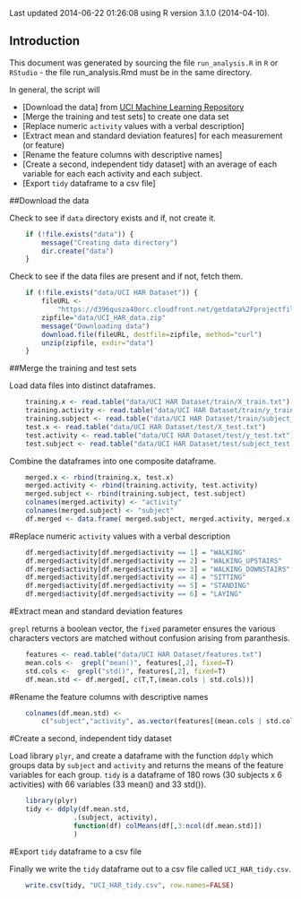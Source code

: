 
Last updated 2014-06-22 01:26:08 using R version 3.1.0 (2014-04-10).

## Introduction

This document was generated by sourcing the file `run_analysis.R` in `R` or `RStudio` - the file run_analysis.Rmd must 
be in the same directory.

In general, the script will
 
* [Download the data] from
  [UCI Machine Learning Repository](http://archive.ics.uci.edu/ml/index.html)
* [Merge the training and test sets]  to create one data set
* [Replace numeric `activity` values with a verbal description]  
* [Extract mean and standard deviation features] for each measurement (or feature)
* [Rename the feature columns with descriptive names]
* [Create a second, independent tidy dataset] with an average of each variable
  for each each activity and each subject.  
* [Export `tidy` dataframe to a csv file]

##Download the data

Check to see if `data` directory exists and if, not create it. 


```r
	if (!file.exists("data")) {
		message("Creating data directory")
		dir.create("data")
    }
```

Check to see if the data files are present and if not, fetch them.


```r
	if (!file.exists("data/UCI HAR Dataset")) {
		fileURL <- 
			"https://d396qusza40orc.cloudfront.net/getdata%2Fprojectfiles%2FUCI%20HAR%20Dataset.zip"
		zipfile="data/UCI_HAR_data.zip"
		message("Downloading data")
		download.file(fileURL, destfile=zipfile, method="curl")
		unzip(zipfile, exdir="data")
    }
```

##Merge the training and test sets

Load data files into distinct dataframes.
 

```r
	training.x <- read.table("data/UCI HAR Dataset/train/X_train.txt")
	training.activity <- read.table("data/UCI HAR Dataset/train/y_train.txt")
	training.subject <- read.table("data/UCI HAR Dataset/train/subject_train.txt")
	test.x <- read.table("data/UCI HAR Dataset/test/X_test.txt")
	test.activity <- read.table("data/UCI HAR Dataset/test/y_test.txt")
	test.subject <- read.table("data/UCI HAR Dataset/test/subject_test.txt")
```
Combine the dataframes into one composite dataframe.


```r
	merged.x <- rbind(training.x, test.x)
	merged.activity <- rbind(training.activity, test.activity)
	merged.subject <- rbind(training.subject, test.subject)
	colnames(merged.activity) <- "activity"
	colnames(merged.subject) <- "subject"
	df.merged <- data.frame( merged.subject, merged.activity, merged.x)
```
#Replace numeric `activity` values with a verbal description


```r
	df.merged$activity[df.merged$activity == 1] = "WALKING"
	df.merged$activity[df.merged$activity == 2] = "WALKING_UPSTAIRS"
	df.merged$activity[df.merged$activity == 3] = "WALKING_DOWNSTAIRS"
	df.merged$activity[df.merged$activity == 4] = "SITTING"
	df.merged$activity[df.merged$activity == 5] = "STANDING"
	df.merged$activity[df.merged$activity == 6] = "LAYING"
```
#Extract mean and standard deviation features

`grepl` returns a boolean vector, the `fixed` parameter ensures the various characters vectors are matched 
without confusion arising from paranthesis.



```r
	features <- read.table("data/UCI HAR Dataset/features.txt")
	mean.cols <-  grepl("mean()", features[,2], fixed=T)
	std.cols <-  grepl("std()", features[,2], fixed=T) 
	df.mean.std <- df.merged[, c(T,T,(mean.cols | std.cols))]
```

#Rename the feature columns with descriptive names

```r
	colnames(df.mean.std) <- 
		c("subject","activity", as.vector(features[(mean.cols | std.cols), 2]))
```

#Create a second, independent tidy dataset

Load library `plyr`, and create a dataframe with the function `ddply` which groups data by `subject` and
`activity` and returns the means of the feature variables for each group.
`tidy` is a dataframe of 180 rows (30 subjects x 6 activities) with 66 variables (33 mean() and 33 std()).


```r
	library(plyr)
	tidy <- ddply(df.mean.std, 
				.(subject, activity), 
				function(df) colMeans(df[,3:ncol(df.mean.std)])
				)
```

#Export `tidy` dataframe to a csv file

Finally we write the `tidy` dataframe out to a csv file called 
`UCI_HAR_tidy.csv`.


```r
	write.csv(tidy, "UCI_HAR_tidy.csv", row.names=FALSE)
```


